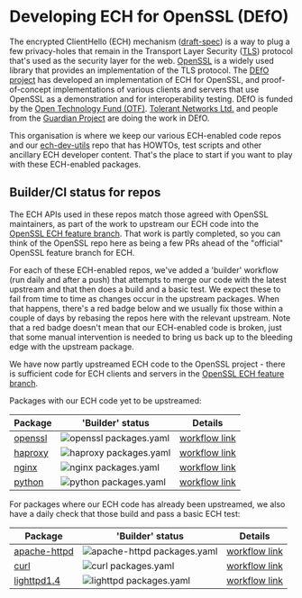 # Developing ECH for OpenSSL (DEfO)

<p> The encrypted ClientHello (ECH) mechanism 
(<a href="https://tools.ietf.org/html/draft-ietf-tls-esni">draft-spec</a>) is a
way to plug a few privacy-holes that remain in the Transport Layer Security 
(<a href="https://tools.ietf.org/html/rfc8446">TLS</a>) protocol that's used as
the security layer for the web. <a href="https://openssl.org/">OpenSSL</a> is a
widely used library that provides an implementation of the TLS protocol.  The
<a href="https://defo.ie">DEfO project</a> has developed an implementation of
ECH for OpenSSL, and proof-of-concept implementations of various clients and servers that use OpenSSL as a
demonstration and for interoperability testing.  DEfO is funded by
the <a href="https://www.opentech.fund/">Open Technology Fund (OTF)</a>.
<a href="https://tolerantnetworks.com/">Tolerant Networks
Ltd.</a> and people from the <a href="https://guardianproject.info/">Guardian
Project</a> are doing the work in DEfO. </p>

This organisation is where we keep our various ECH-enabled code
repos and our [ech-dev-utils](https://github.com/defo-project/ech-dev-utils)
repo that has HOWTOs, test scripts and other ancillary ECH developer content.
That's the place to start if you want to play with these ECH-enabled packages.

## Builder/CI status for repos

The ECH APIs used in these repos match those agreed with OpenSSL maintainers,
as part of the work to upstream our ECH code into the [OpenSSL ECH feature
branch](https://github.com/openssl/openssl/tree/feature/ech). That work is
partly completed, so you can think of the OpenSSL repo here as being a few PRs
ahead of the "official" OpenSSL feature branch for ECH. 

For each of these ECH-enabled repos, we've added a 'builder' workflow (run
daily and after a push) that attempts to merge our code with the latest
upstream and that then does a build and a basic test. We expect these to fail
from time to time as changes occur in the upstream packages. When that happens,
there's a red badge below and we usually fix those within a couple of days by
rebasing the repos here with the relevant upstream. Note that a red badge
doesn't mean that our ECH-enabled code is broken, just that some manual
intervention is needed to bring us back up to the bleeding edge with the
upstream package.

We have now partly upstreamed ECH code to the OpenSSL project - there is
sufficient code for ECH clients and servers in the [OpenSSL ECH feature
branch](https://github.com/openssl/openssl/tree/feature/ech).

Packages with our ECH code yet to be upstreamed:

| Package  | 'Builder' status | Details |
|--|--|--|
| [openssl](https://github.com/defo-project/openssl) | ![openssl packages.yaml](https://github.com/defo-project/openssl/actions/workflows/packages.yaml/badge.svg) | [workflow link](https://github.com/defo-project/openssl/actions/workflows/packages.yaml) |
| [haproxy](https://github.com/defo-project/haproxy) | ![haproxy packages.yaml](https://github.com/defo-project/haproxy/actions/workflows/packages.yaml/badge.svg) | [workflow link](https://github.com/defo-project/haproxy/actions/workflows/packages.yaml) |
| [nginx](https://github.com/defo-project/nginx) | ![nginx packages.yaml](https://github.com/defo-project/nginx/actions/workflows/packages.yaml/badge.svg) | [workflow link](https://github.com/defo-project/nginx/actions/workflows/packages.yaml) |
| [python](https://github.com/defo-project/cpython) | ![python packages.yaml](https://github.com/defo-project/cpython/actions/workflows/packages.yaml/badge.svg) | [workflow link](https://github.com/defo-project/cpython/actions/workflows/packages.yaml) |

For packages where our ECH code has already been upstreamed, we also have a
daily check that those build and pass a basic ECH test:

| Package  | 'Builder' status | Details |
|--|--|--|
| [apache-httpd](https://github.com/defo-project/apache-httpd) | ![apache-httpd packages.yaml](https://github.com/defo-project/apache-httpd/actions/workflows/packages.yaml/badge.svg) | [workflow link](https://github.com/defo-project/apache-httpd/actions/workflows/packages.yaml) |
| [curl](https://github.com/defo-project/curl) | ![curl packages.yaml](https://github.com/defo-project/curl/actions/workflows/packages.yaml/badge.svg) | [workflow link](https://github.com/defo-project/curl/actions/workflows/packages.yaml) |
| [lighttpd1.4](https://github.com/defo-project/lighttpd1.4) | ![lighttpd packages.yaml](https://github.com/defo-project/lighttpd1.4/actions/workflows/packages.yaml/badge.svg) | [workflow link](https://github.com/defo-project/lighttpd1.4/actions/workflows/packages.yaml) |
